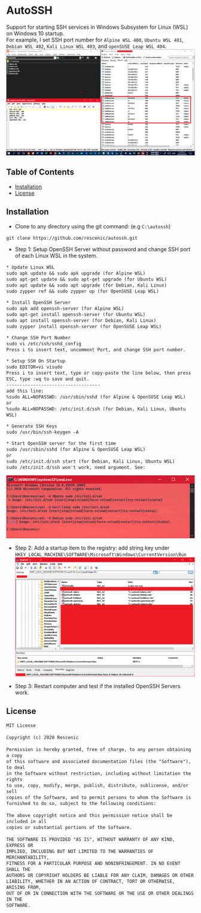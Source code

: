 # AutoSSH
Support for starting SSH services in Windows Subsystem for Linux (WSL) on Windows 10 startup. <br/>
For example, I set SSH port number for `Alpine WSL 400`, `Ubuntu WSL 401`, `Debian WSL 402`, `Kali Linux WSL 403`, and `openSUSE Leap WSL 404`.<br/>
![sshtest](docs/sshtest.png)

## Table of Contents

* [Installation](#installation)
* [License](#license)

## Installation

* Clone to any directory using the git command: (e.g `C:\autossh`)
``` shell
git clone https://github.com/rescenic/autossh.git
```
* Step 1: Setup OpenSSH Server without password and change SSH port of each Linux WSL in the system.
```update wsl
* Update Linux WSL
sudo apk update && sudo apk upgrade (for Alpine WSL)
sudo apt-get update && sudo apt-get upgrade (for Ubuntu WSL)
sudo apt update && sudo apt upgrade (for Debian, Kali Linux)
sudo zypper ref && sudo zypper up (for OpenSUSE Leap WSL)
```

```install openssh-server
* Install OpenSSH Server
sudo apk add openssh-server (for Alpine WSL)
sudo apt-get install openssh-server (for Ubuntu WSL)
sudo apt install openssh-server (for Debian, Kali Linux)
sudo zypper install openssh-server (for OpenSUSE Leap WSL)
```

```setup ssh port number
* Change SSH Port Number
sudo vi /etc/ssh/sshd_config
Press i to insert text, uncomment Port, and change SSH port number.
```

```setup autorun
* Setup SSH On Startup
sudo EDITOR=vi visudo 
Press i to insert text, type or copy-paste the line below, then press ESC, type :wq to save and quit. 
-----------------------------------
add this line:
%sudo ALL=NOPASSWD: /usr/sbin/sshd (for Alpine & OpenSUSE Leap WSL)
or
%sudo ALL=NOPASSWD: /etc/init.d/ssh (for Debian, Kali Linux, Ubuntu WSL)
```

```sshkeys
* Generate SSH Keys
sudo /usr/bin/ssh-keygen -A 
```

```openssh
* Start OpenSSH server for the first time
sudo /usr/sbin/sshd (for Alpine & OpenSUSE Leap WSL)
or
sudo /etc/init.d/ssh start (for Debian, Kali Linux, Ubuntu WSL)
sudo /etc/init.d/ssh won't work, need argument. See:
```
![sshcoms](docs/sshcoms.png)

* Step 2: Add a startup item to the registry: add string key under <br />
`HKEY_LOCAL_MACHINE\SOFTWARE\Microsoft\Windows\CurrentVersion\Run` <br />
![regcool](docs/regcool.png)

* Step 3: Restart computer and test if the installed OpenSSH Servers work.

## License
``` license
MIT License

Copyright (c) 2020 Rescenic

Permission is hereby granted, free of charge, to any person obtaining a copy
of this software and associated documentation files (the "Software"), to deal
in the Software without restriction, including without limitation the rights
to use, copy, modify, merge, publish, distribute, sublicense, and/or sell
copies of the Software, and to permit persons to whom the Software is
furnished to do so, subject to the following conditions:

The above copyright notice and this permission notice shall be included in all
copies or substantial portions of the Software.

THE SOFTWARE IS PROVIDED "AS IS", WITHOUT WARRANTY OF ANY KIND, EXPRESS OR
IMPLIED, INCLUDING BUT NOT LIMITED TO THE WARRANTIES OF MERCHANTABILITY,
FITNESS FOR A PARTICULAR PURPOSE AND NONINFRINGEMENT. IN NO EVENT SHALL THE
AUTHORS OR COPYRIGHT HOLDERS BE LIABLE FOR ANY CLAIM, DAMAGES OR OTHER
LIABILITY, WHETHER IN AN ACTION OF CONTRACT, TORT OR OTHERWISE, ARISING FROM,
OUT OF OR IN CONNECTION WITH THE SOFTWARE OR THE USE OR OTHER DEALINGS IN THE
SOFTWARE.
```
